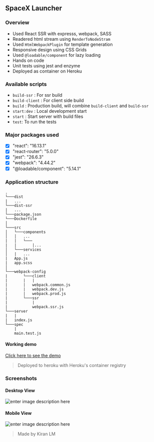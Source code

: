 ## SpaceX Launcher

### Overview

- Used React SSR with expresss, webpack, SASS
- Readered html stream using `RenderToNodeStram`
- Used `HtmlWebpackPlugin` for template generation
- Responsive design using CSS Grids
- Used `@loadable/component` for lazy loading
- Hands on code
- Unit tests using jest and enzyme
- Deployed as container on Heroku

### Available scripts

- `build-ssr` : For ssr build
- `build-client` : For client side build
- `build` : Production build, will combine `build-client` and `build-ssr`
- `start:dev` : Local development start
- `start` : Start server with build files
- `test`: To run the tests

### Major packages used

- [x] "react": "16.13.1"
- [x] "react-router": "5.0.0"
- [x] "jest": "26.6.3"
- [x] "webpack": "4.44.2"
- [x] "@loadable/component": "5.14.1"

### Application structure

```
.
└───dist
|   ...
└───dist-ssr
|   ...
└───package.json
└───Dockerfile
│
└───src
│   └───components
│   │   ...
|   |   └───
|   |       |...
│   └───services
│   |   ...
|   App.js
|   app.scss
│
└───webpack-config
|       └───client
|       |   |
|       |   webpack.common.js
|       |   webpack.dev.js
|       |   webpack.prod.js
|       └───ssr
|           |
|           webpack.ssr.js
└───server
|   |
|   index.js
└───spec
    |
    main.test.js
```

#### Working demo

[Click here to see the demo](http://spacex-launcher-ui.herokuapp.com)

> Deployed to heroku with Heroku's container registry

### Screenshots

#### Desktop View

![enter image description here](https://images2.imgbox.com/42/67/zDPMmTg4_o.png)

#### Mobile View

![enter image description here](https://images2.imgbox.com/12/6b/9BcXDyBj_o.png)

> Made by Kiran LM
